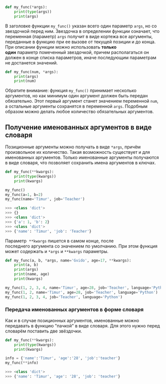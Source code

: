 ```python
def my_func(*args): 
	print(type(args)) 
	print(args)
```
В заголовке функции `my_func()` указан всего один параметр `args`, но со звездочкой перед ним. Звездочка в определении функции означает, что переменная (параметр) `args` получит в виде кортежа все аргументы, переданные в функцию при ее вызове от текущей позиции и до конца.
При описании функции можно использовать **только один** параметр помеченный звездочкой, причем располагаться он должен в конце списка параметров, иначе последующим параметрам не достанется значений.

```python
def my_func(num, *args): 
	print(args) 
	print(num)
```
Обратите внимание: функция `my_func()` принимает несколько аргументов, но как минимум один аргумент должен быть передан обязательно. Этот первый аргумент станет значением переменной `num`, а остальные аргументы сохранятся в переменной `args`. Подобным образом можно делать любое количество обязательных аргументов.

## Получение именованных аргументов в виде словаря

Позиционные аргументы можно получать в виде `*args`, причём произвольное их количество. Такая возможность существует и для именованных аргументов. Только именованные аргументы получаются в виде словаря, что позволяет сохранить имена аргументов в ключах.
```python
def my_func(**kwargs): 
	print(type(kwargs)) 
	print(kwargs)

my_func() 
my_func(a=1, b=2) 
my_func(name='Timur', job='Teacher')

>>> <class 'dict'> 
>>> {} 
>>> <class 'dict'> 
>>> {'a': 1, 'b': 2} 
>>> <class 'dict'> 
>>> {'name': 'Timur', 'job': 'Teacher'}
```
Параметр  `**kwargs` пишется в самом конце, после последнего аргумента со значением по умолчанию. При этом функция может содержать и `*args` и `**kwargs` параметры.

```python
def my_func(a, b, *args, name='Gvido', age=17, **kwargs): 
	print(a, b) 
	print(args) 
	print(name, age) 
	print(kwargs)

my_func(1, 2, 3, 4, name='Timur', age=28, job='Teacher', language='Python') 
my_func(1, 2, name='Timur', age=28, job='Teacher', language='Python') 
my_func(1, 2, 3, 4, job='Teacher', language='Python')
```
### Передача именованных аргументов в форме словаря

Как и в случае позиционных аргументов, именованные можно передавать в функцию "пачкой" в виде словаря. Для этого нужно перед словарём поставить две звёздочки.
```python
def my_func(**kwargs): 
	print(type(kwargs)) 
	print(kwargs)

info = {'name':'Timur', 'age':'28', 'job':'teacher'} 
my_func(**info)

>>> <class 'dict'> 
>>> {'name': 'Timur', 'age': '28', 'job': 'teacher'}
```
